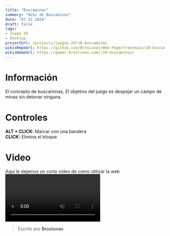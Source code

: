 ```yaml
---
title: "Buscaminas"
summary: "Wiki de Buscaminas"
date: "07 31 2024"
draft: false
tags:
- Juego 2D
- Desktop
projectUrl: /projects/juegos-2d/10-buscaminas
wikisRepoUrl: https://github.com/BrosLunas/Web-Page/tree/main/10-buscaminas/
wikisDemoUrl: https://games.broslunas.com//10-buscaminas/
---
```

# Información
El concepto de buscaminas, El objetivo del juego es despejar un campo de minas sin detonar ninguna.

# Controles
<b>ALT + CLICK:</b> Marcar con una bandera <br>
<b>CLICK:</b> Elimina el bloque <br>

# Video
Aquí le dejamos un corto video de como utilizar la web
<video class="container video" controls muted>
    <source src="/assets/video/gameplay/buscaminas.mp4" type="video/mp4">
</video>

> Escrito por **Broslunas**
